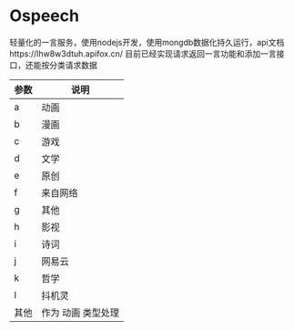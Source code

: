# Ospeech
轻量化的一言服务，使用nodejs开发，使用mongdb数据化持久运行，api文档https://lhw8w3dtuh.apifox.cn/
目前已经实现请求返回一言功能和添加一言接口，还能按分类请求数据

<table><thead><tr><th>参数</th><th>说明</th></tr></thead><tbody><tr><td>a</td><td>动画</td></tr><tr><td>b</td><td>漫画</td></tr><tr><td>c</td><td>游戏</td></tr><tr><td>d</td><td>文学</td></tr><tr><td>e</td><td>原创</td></tr><tr><td>f</td><td>来自网络</td></tr><tr><td>g</td><td>其他</td></tr><tr><td>h</td><td>影视</td></tr><tr><td>i</td><td>诗词</td></tr><tr><td>j</td><td>网易云</td></tr><tr><td>k</td><td>哲学</td></tr><tr><td>l</td><td>抖机灵</td></tr><tr><td>其他</td><td>作为 动画 类型处理</td></tr></tbody></table>
